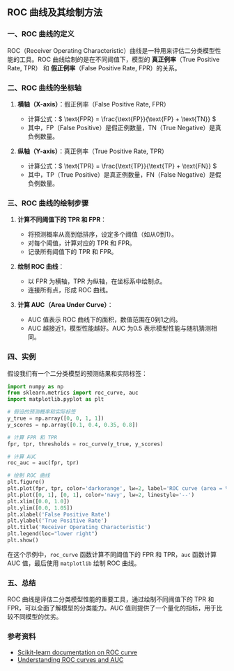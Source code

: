 ## ROC 曲线及其绘制方法

### 一、ROC 曲线的定义

ROC（Receiver Operating Characteristic）曲线是一种用来评估二分类模型性能的工具。ROC 曲线绘制的是在不同阈值下，模型的 **真正例率**（True Positive Rate, TPR） 和 **假正例率**（False Positive Rate, FPR）的关系。

### 二、ROC 曲线的坐标轴

1. **横轴（X-axis）**：假正例率（False Positive Rate, FPR）
   - 计算公式：$ \text{FPR} = \frac{\text{FP}}{\text{FP} + \text{TN}} $
   - 其中，FP（False Positive）是假正例数量，TN（True Negative）是真负例数量。

2. **纵轴（Y-axis）**：真正例率（True Positive Rate, TPR）
   - 计算公式：$ \text{TPR} = \frac{\text{TP}}{\text{TP} + \text{FN}} $
   - 其中，TP（True Positive）是真正例数量，FN（False Negative）是假负例数量。

### 三、ROC 曲线的绘制步骤

1. **计算不同阈值下的 TPR 和 FPR**：
   - 将预测概率从高到低排序，设定多个阈值（如从0到1）。
   - 对每个阈值，计算对应的 TPR 和 FPR。
   - 记录所有阈值下的 TPR 和 FPR。

2. **绘制 ROC 曲线**：
   - 以 FPR 为横轴，TPR 为纵轴，在坐标系中绘制点。
   - 连接所有点，形成 ROC 曲线。

3. **计算 AUC（Area Under Curve）**：
   - AUC 值表示 ROC 曲线下的面积，数值范围在0到1之间。
   - AUC 越接近1，模型性能越好。AUC 为0.5 表示模型性能与随机猜测相同。

### 四、实例

假设我们有一个二分类模型的预测结果和实际标签：

```python
import numpy as np
from sklearn.metrics import roc_curve, auc
import matplotlib.pyplot as plt

# 假设的预测概率和实际标签
y_true = np.array([0, 0, 1, 1])
y_scores = np.array([0.1, 0.4, 0.35, 0.8])

# 计算 FPR 和 TPR
fpr, tpr, thresholds = roc_curve(y_true, y_scores)

# 计算 AUC
roc_auc = auc(fpr, tpr)

# 绘制 ROC 曲线
plt.figure()
plt.plot(fpr, tpr, color='darkorange', lw=2, label='ROC curve (area = %0.2f)' % roc_auc)
plt.plot([0, 1], [0, 1], color='navy', lw=2, linestyle='--')
plt.xlim([0.0, 1.0])
plt.ylim([0.0, 1.05])
plt.xlabel('False Positive Rate')
plt.ylabel('True Positive Rate')
plt.title('Receiver Operating Characteristic')
plt.legend(loc="lower right")
plt.show()
```

在这个示例中，`roc_curve` 函数计算不同阈值下的 FPR 和 TPR，`auc` 函数计算 AUC 值，最后使用 `matplotlib` 绘制 ROC 曲线。

### 五、总结

ROC 曲线是评估二分类模型性能的重要工具，通过绘制不同阈值下的 TPR 和 FPR，可以全面了解模型的分类能力。AUC 值则提供了一个量化的指标，用于比较不同模型的优劣。

### 参考资料

- [Scikit-learn documentation on ROC curve](https://scikit-learn.org/stable/auto_examples/model_selection/plot_roc.html)
- [Understanding ROC curves and AUC](https://developers.google.com/machine-learning/crash-course/classification/roc-and-auc)